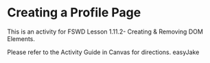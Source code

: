# Creating a Profile Page

This is an activity for FSWD Lesson 1.11.2- Creating & Removing DOM Elements.

Please refer to the Activity Guide in Canvas for directions.
easyJake
